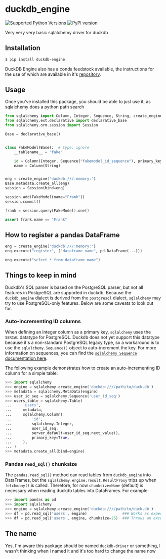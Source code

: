 # duckdb_engine

[![Supported Python Versions](https://img.shields.io/pypi/pyversions/duckdb-engine)](https://pypi.org/project/duckdb-engine/) [![PyPI version](https://badge.fury.io/py/duckdb-engine.svg)](https://badge.fury.io/py/duckdb-engine)

Very very very basic sqlalchemy driver for duckdb

## Installation
```sh
$ pip install duckdb-engine
```

DuckDB Engine also has a conda feedstock available, the instructions for the use of which are available in it's [repository](https://github.com/conda-forge/duckdb-engine-feedstock).

## Usage

Once you've installed this package, you should be able to just use it, as sqlalchemy does a python path search

```python
from sqlalchemy import Column, Integer, Sequence, String, create_engine
from sqlalchemy.ext.declarative import declarative_base
from sqlalchemy.orm.session import Session

Base = declarative_base()


class FakeModel(Base):  # type: ignore
    __tablename__ = "fake"

    id = Column(Integer, Sequence("fakemodel_id_sequence"), primary_key=True)
    name = Column(String)


eng = create_engine("duckdb:///:memory:")
Base.metadata.create_all(eng)
session = Session(bind=eng)

session.add(FakeModel(name="Frank"))
session.commit()

frank = session.query(FakeModel).one()

assert frank.name == "Frank"
```

## How to register a pandas DataFrame

```python
eng = create_engine("duckdb:///:memory:")
eng.execute("register", ("dataframe_name", pd.DataFrame(...)))

eng.execute("select * from dataframe_name")
```

## Things to keep in mind
Duckdb's SQL parser is based on the PostgreSQL parser, but not all features in PostgreSQL are supported in duckdb. Because the `duckdb_engine` dialect is derived from the `postgresql` dialect, `sqlalchemy` may try to use PostgreSQL-only features. Below are some caveats to look out for.

### Auto-incrementing ID columns
When defining an Integer column as a primary key, `sqlalchemy` uses the `SERIAL` datatype for PostgreSQL. Duckdb does not yet support this datatype because it's a non-standard PostgreSQL legacy type, so a workaround is to use the `sqlalchemy.Sequence()` object to auto-increment the key. For more information on sequences, you can find the [`sqlalchemy Sequence` documentation here](https://docs.sqlalchemy.org/en/14/core/defaults.html#associating-a-sequence-as-the-server-side-default).

The following example demonstrates how to create an auto-incrementing ID column for a simple table:

```python
>>> import sqlalchemy
>>> engine = sqlalchemy.create_engine('duckdb:////path/to/duck.db')
>>> metadata = sqlalchemy.MetaData(engine)
>>> user_id_seq = sqlalchemy.Sequence('user_id_seq')
>>> users_table = sqlalchemy.Table(
...     'users',
...     metadata,
...     sqlalchemy.Column(
...         'id',
...         sqlalchemy.Integer,
...         user_id_seq,
...         server_default=user_id_seq.next_value(),
...         primary_key=True,
...     ),
... )
>>> metadata.create_all(bind=engine)
```

### Pandas `read_sql()` chunksize
The `pandas.read_sql()` method can read tables from `duckdb_engine` into DataFrames, but the `sqlalchemy.engine.result.ResultProxy` trips up when `fetchmany()` is called. Therefore, for now `chunksize=None` (default) is necessary when reading duckdb tables into DataFrames. For example:

```python
>>> import pandas as pd
>>> import sqlalchemy
>>> engine = sqlalchemy.create_engine('duckdb:////path/to/duck.db')
>>> df = pd.read_sql('users', engine)                ### Works as expected
>>> df = pd.read_sql('users', engine, chunksize=25)  ### Throws an exception
```

## The name

Yes, I'm aware this package should be named `duckdb-driver` or something, I wasn't thinking when I named it and it's too hard to change the name now
